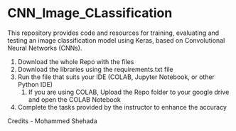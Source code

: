 # CNN_Image_CLassification
This repository provides code and resources for training, evaluating and testing an image classification model using Keras, based on Convolutional Neural Networks (CNNs).

1) Download the whole Repo with the files
2) Download the libraries using the requirements.txt file 
3) Run the file that suits your IDE (COLAB, Jupyter Notebook, or other Python IDE)
     1) If you are using COLAB, Upload the Repo folder to your google drive and open the COLAB Notebook
4) Complete the tasks provided by the instructor to enhance the accuracy


Credits - Mohammed Shehada
